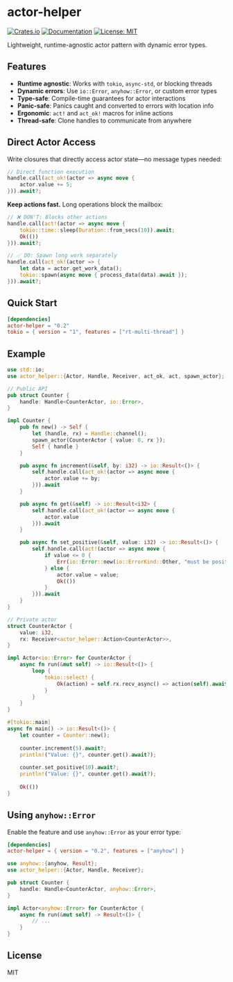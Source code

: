 # actor-helper

[![Crates.io](https://img.shields.io/crates/v/actor-helper.svg)](https://crates.io/crates/actor-helper)
[![Documentation](https://docs.rs/actor-helper/badge.svg)](https://docs.rs/actor-helper)
[![License: MIT](https://img.shields.io/badge/License-MIT-yellow.svg)](https://opensource.org/licenses/MIT)

Lightweight, runtime-agnostic actor pattern with dynamic error types.

## Features

- **Runtime agnostic**: Works with `tokio`, `async-std`, or blocking threads
- **Dynamic errors**: Use `io::Error`, `anyhow::Error`, or custom error types
- **Type-safe**: Compile-time guarantees for actor interactions
- **Panic-safe**: Panics caught and converted to errors with location info
- **Ergonomic**: `act!` and `act_ok!` macros for inline actions
- **Thread-safe**: Clone handles to communicate from anywhere

## Direct Actor Access

Write closures that directly access actor state—no message types needed:

```rust
// Direct function execution
handle.call(act_ok!(actor => async move { 
    actor.value += 5; 
})).await?;
```

**Keep actions fast.** Long operations block the mailbox:

```rust
// ❌ DON'T: Blocks other actions
handle.call(act!(actor => async move {
    tokio::time::sleep(Duration::from_secs(10)).await;
    Ok(())
})).await?;

// ✅ DO: Spawn long work separately
handle.call(act_ok!(actor => {
    let data = actor.get_work_data();
    tokio::spawn(async move { process_data(data).await });
})).await?;
```

## Quick Start

```toml
[dependencies]
actor-helper = "0.2"
tokio = { version = "1", features = ["rt-multi-thread"] }
```

## Example

```rust
use std::io;
use actor_helper::{Actor, Handle, Receiver, act_ok, act, spawn_actor};

// Public API
pub struct Counter {
    handle: Handle<CounterActor, io::Error>,
}

impl Counter {
    pub fn new() -> Self {
        let (handle, rx) = Handle::channel();
        spawn_actor(CounterActor { value: 0, rx });
        Self { handle }
    }

    pub async fn increment(&self, by: i32) -> io::Result<()> {
        self.handle.call(act_ok!(actor => async move {
            actor.value += by;
        })).await
    }

    pub async fn get(&self) -> io::Result<i32> {
        self.handle.call(act_ok!(actor => async move { 
            actor.value
        })).await
    }

    pub async fn set_positive(&self, value: i32) -> io::Result<()> {
        self.handle.call(act!(actor => async move {
            if value <= 0 {
                Err(io::Error::new(io::ErrorKind::Other, "must be positive"))
            } else {
                actor.value = value;
                Ok(())
            }
        })).await
    }
}

// Private actor
struct CounterActor {
    value: i32,
    rx: Receiver<actor_helper::Action<CounterActor>>,
}

impl Actor<io::Error> for CounterActor {
    async fn run(&mut self) -> io::Result<()> {
        loop {
            tokio::select! {
                Ok(action) = self.rx.recv_async() => action(self).await,
            }
        }
    }
}

#[tokio::main]
async fn main() -> io::Result<()> {
    let counter = Counter::new();
    
    counter.increment(5).await?;
    println!("Value: {}", counter.get().await?);
    
    counter.set_positive(10).await?;
    println!("Value: {}", counter.get().await?);
    
    Ok(())
}
```

## Using `anyhow::Error`

Enable the feature and use `anyhow::Error` as your error type:

```toml
[dependencies]
actor-helper = { version = "0.2", features = ["anyhow"] }
```

```rust
use anyhow::{anyhow, Result};
use actor_helper::{Actor, Handle, Receiver};

pub struct Counter {
    handle: Handle<CounterActor, anyhow::Error>,
}

impl Actor<anyhow::Error> for CounterActor {
    async fn run(&mut self) -> Result<()> {
        // ...
    }
}
```

## License

MIT
